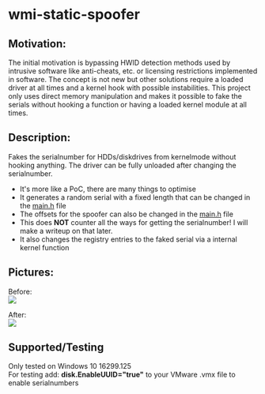 # wmi-static-spoofer

## Motivation:

The initial motivation is bypassing HWID detection methods used by intrusive software like anti-cheats, etc. or licensing restrictions implemented in software. The concept is not new but other solutions require a loaded driver at all times and a kernel hook with possible instabilities. This project only uses direct memory manipulation and makes it possible to fake the serials without hooking a function or having a loaded kernel module at all times.

## Description:
Fakes the serialnumber for HDDs/diskdrives from kernelmode without hooking anything. The driver can be fully unloaded after changing the serialnumber.

- It's more like a PoC, there are many things to optimise
- It generates a random serial with a fixed length that can be changed in the [main.h](https://github.com/Alex3434/wmi-static-spoofer/blob/master/WMIC_static_spoofer/main.h) file
- The offsets for the spoofer can also be changed in the [main.h](https://github.com/Alex3434/wmi-static-spoofer/blob/master/WMIC_static_spoofer/main.h) file
- This does **NOT** counter all the ways for getting the serialnumber! I will make a writeup on that later.
- It also changes the registry entries to the faked serial via a internal kernel function

## Pictures:

Before:<br>
<img src="https://i.imgur.com/0ZAaPBb.png"/>

After:<br>
<img src="https://i.imgur.com/TwBKMRe.png"/>

## Supported/Testing

Only tested on Windows 10 16299.125<br>
For testing add: **disk.EnableUUID="true"** to your VMware .vmx file to enable serialnumbers
